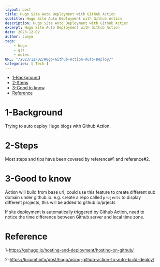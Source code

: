 ```yaml
---
layout: post
title: Hugo Site Auto Deployment with Github Action
subtitle: Hugo Site Auto Deployment with Github Action
description: Hugo Site Auto Deployment with Github Action
excerpt: Hugo Site Auto Deployment with Github Action
date: 2023-12-02
author: Junyu
tags:
    - hugo
    - git
    - notes
URL: "/2023/12/02/Hugo+Github-Action-Auto-Deploy/"
categories: [ Tech ]
---
```


- [1-Background](#1-background)
- [2-Steps](#2-steps)
- [3-Good to know](#3-good-to-know)
- [Reference](#reference)

# 1-Background

Trying to auto deploy Hugo blogs with Github Action. 

# 2-Steps

Most steps and tips have been covered by reference#1 and reference#2.

# 3-Good to know

Action will build from base url, could use this feature to create different sub domain under github.io. e.g. create a repo called `projects` to display different projects, this will be added to github.io/prjects

If site deployment is automatically triggered by Github Action, need to notice the time difference between Github server and local time zone.

# Reference

1-https://gohugo.io/hosting-and-deployment/hosting-on-github/

2-https://lucumt.info/post/hugo/using-github-action-to-auto-build-deploy/